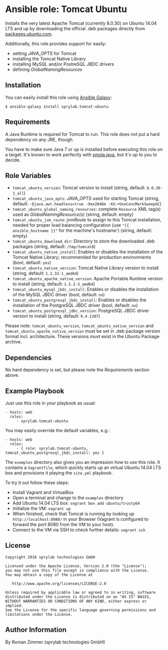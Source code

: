Ansible role: Tomcat Ubuntu
===========================

Installs the very latest Apache Tomcat (currently 8.0.30) on Ubuntu 14.04 LTS and up by downloading the official .deb packages directly from [packages.ubuntu.com][1].

Additionally, this role provides support for easily:
* setting _JAVA_OPTS_ for Tomcat
* installing the Tomcat Native Library
* installing MySQL and/or PostreSQL JBDC drivers
* defining _GlobalNamingResources_

Installation
------------

You can easily install this role using [Ansible Galaxy][2]:

    $ ansible-galaxy install sprylab.tomcat-ubuntu

Requirements
------------

A Java Runtime is required for Tomcat to run. This role does not put a hard dependency on any JRE, though.

You have to make sure Java 7 or up is installed before executing this role on a target. It's known to work perfectly with [smola.java][3], but it's up to you to decide.

Role Variables
--------------

* ``tomcat_ubuntu_version``: Tomcat version to install (string, default: ``8.0.30-1_all``)
* ``tomcat_ubuntu_java_opts``: _JAVA_OPTS_ used for starting Tomcat (string, default: ``-Djava.awt.headless=true -Xmx2048m -XX:+UseConcMarkSweepGC``)
* ``tomcat_ubuntu_global_naming_resources``: complete ``Resource`` XML tag(s) used as _GlobalNamingResource(s)_ (string, default: empty)
* ``tomcat_ubuntu_jvm_route``: _jvmRoute_ to assign to this Tomcat installation, needed for proper load balancing configuration (use ``"{{ ansible_hostname }}"`` for the machine's hostname') (string, default: empty)
* ``tomcat_ubuntu_download_dir``: Directory to store the downloaded .deb packages (string, default: ``/tmp/tomcat8``)
* ``tomcat_ubuntu_native_install``: Enables or disables the installation of the Tomcat Native Library; recommended for production environments (bool, default: ``yes``)
* ``tomcat_ubuntu_native_version``: Tomcat Native Library version to install (string, default: ``1.1.33-1_amd64``)
* ``tomcat_ubuntu_apache_native_version``: Apache Portable Runtime version to install (string, default: ``1.5.2-3_amd64``)
* ``tomcat_ubuntu_mysql_jbdc_install``: Enables or disables the installation of the MySQL JBDC driver (bool, default: ``no``)
* ``tomcat_ubuntu_postgresql_jbdc_install``: Enables or disables the installation of the PostgreSQL JBDC driver (bool, default: ``no``)
* ``tomcat_ubuntu_postgresql_jdbc_version``: PostgreSQL JBDC driver version to install (string, default: ``9.4.1207``)

Please note: ``tomcat_ubuntu_version``, ``tomcat_ubuntu_native_version`` and ``tomcat_ubuntu_apache_native_version`` must
be set in .deb package version format incl. architecture. These versions *must* exist in the Ubuntu Package archive.

Dependencies
------------

No hard dependency is set, but please note the _Requirements_ section above.

Example Playbook
----------------

Just use this role in your playbook as usual:

    - hosts: web
      roles:
         - sprylab.tomcat-ubuntu

You may easily override the default variables, e.g.:

    - hosts: web
      roles:
         - { role: sprylab.tomcat-ubuntu, tomcat_ubuntu_postgresql_jbdc_install: yes }


The ```examples``` directory also gives you an impression how to use this role. It contains a ``Vagrantfile``,
which quickly starts up an virtual Ubuntu 14.04 LTS box and provisions it playing the ``site.yml`` playbook.

To try it out follow these steps:
 * Install Vagrant and VirtualBox
 * Open a terminal and change to the ``examples`` directory
 * Add Ubuntu 14.04 LTS box:
   ``vagrant box add ubuntu/trusty64``
 * Initialize the VM:
   ``vagrant up``
 * When finished, check that Tomcat is running by looking up ``http://localhost:8080/`` in your Browser
 (Vagrant is configured to forward the port 8080 from the VM to your host).
 * Connect to the VM via SSH to check further details:
    ``vagrant ssh``

License
-------

    Copyright 2016 sprylab technologies GmbH

    Licensed under the Apache License, Version 2.0 (the "License");
    you may not use this file except in compliance with the License.
    You may obtain a copy of the License at

       http://www.apache.org/licenses/LICENSE-2.0

    Unless required by applicable law or agreed to in writing, software
    distributed under the License is distributed on an "AS IS" BASIS,
    WITHOUT WARRANTIES OR CONDITIONS OF ANY KIND, either express or implied.
    See the License for the specific language governing permissions and
    limitations under the License.

Author Information
------------------

By Roman Zimmer (sprylab technologies GmbH)

  [1]: http://packages.ubuntu.com/search?keywords=tomcat8&searchon=names&suite=xenial&section=all
  [2]: https://galaxy.ansible.com/sprylab/tomcat-ubuntu/
  [3]: https://galaxy.ansible.com/smola/java/